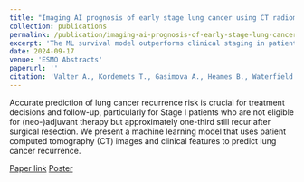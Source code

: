 ```yaml
---
title: "Imaging AI prognosis of early stage lung cancer using CT radiomics."
collection: publications
permalink: /publication/imaging-ai-prognosis-of-early-stage-lung-cancer
excerpt: 'The ML survival model outperforms clinical staging in patient risk-stratification and time-dependent lung cancer recurrence prediction.'
date: 2024-09-17
venue: 'ESMO Abstracts'
paperurl: ''
citation: 'Valter A., Kordemets T., Gasimova A., Heames B., Waterfield Price N., Hodgkinson G., Vanakesa T., Almre I., Freitag L., Carbone D., Oselin K. (2024). &quot;Imaging AI prognosis of early stage lung cancer using CT radiomics.&quot; <i>ESMO</i>.'
---
```


Accurate prediction of lung cancer recurrence risk is crucial for treatment decisions and follow-up, particularly for Stage I patients who are not eligible for (neo-)adjuvant therapy but approximately one-third still recur after surgical resection. We present a machine learning model that uses patient computed tomography (CT) images and clinical features to predict lung cancer recurrence.

[Paper link](https://www.sciencedirect.com/science/article/abs/pii/S0923753424027923)
[Poster](https://kasimayy.github.io/files/esmo_2024_poster.pdf)
